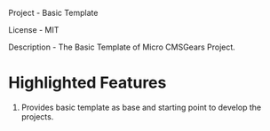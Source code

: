 Project 	- Basic Template

License 	- MIT

Description - The Basic Template of Micro CMSGears Project.

Highlighted Features
=========================================
1. Provides basic template as base and starting point to develop the projects.
